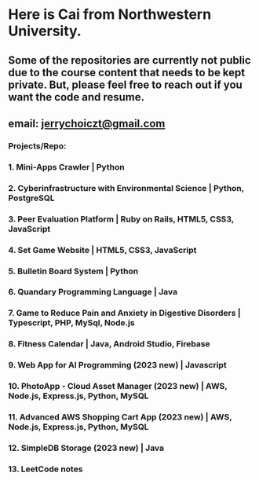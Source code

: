 # Here is Cai from Northwestern University.

## Some of the repositories are currently not public due to the course content that needs to be kept private. But, please feel free to reach out if you want the code and resume. 
## email: jerrychoiczt@gmail.com

### Projects/Repo:

### 1. Mini-Apps Crawler | Python

### 2. Cyberinfrastructure with Environmental Science | Python, PostgreSQL

### 3. Peer Evaluation Platform | Ruby on Rails, HTML5, CSS3, JavaScript

### 4. Set Game Website | HTML5, CSS3, JavaScript

### 5. Bulletin Board System | Python

### 6. Quandary Programming Language | Java

### 7. Game to Reduce Pain and Anxiety in Digestive Disorders | Typescript, PHP, MySql, Node.js

### 8. Fitness Calendar | Java, Android Studio, Firebase

### 9. Web App for Al Programming (2023 new) | Javascript

### 10. PhotoApp - Cloud Asset Manager (2023 new) | AWS, Node.js, Express.js, Python, MySQL

### 11. Advanced AWS Shopping Cart App (2023 new) | AWS, Node.js, Express.js, Python, MySQL

### 12. SimpleDB Storage (2023 new) | Java

### 13. LeetCode notes
